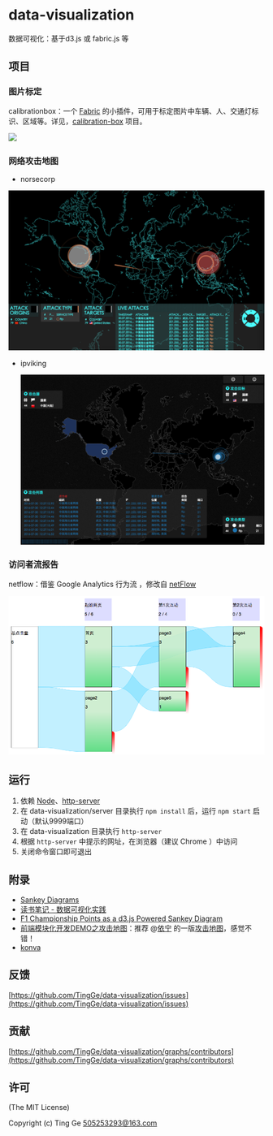 # data-visualization
数据可视化：基于d3.js 或 fabric.js 等

## 项目

### 图片标定

calibrationbox：一个 [Fabric](http://fabricjs.com/) 的小插件，可用于标定图片中车辆、人、交通灯标识、区域等。详见，[calibration-box](https://github.com/TingGe/calibration-box) 项目。

![](https://github.com/TingGe/calibration-box/raw/master/assets/calibrationbox.png)

### 网络攻击地图

- norsecorp

![](./assets/norsecorp.png)

- ipviking

  ![](./assets/ipviking.png)

### 访问者流报告

netflow：借鉴 Google Analytics 行为流 ，修改自 [netFlow](https://github.com/jdk137/netFlow/)

![](./assets/netflow.png)

## 运行

1. 依赖 [Node](https://nodejs.org/)、[http-server](https://github.com/indexzero/http-server)
2. 在 data-visualization/server 目录执行 `npm install` 后，运行 `npm start` 启动（默认9999端口）
3. 在 data-visualization 目录执行 `http-server`
4. 根据 `http-server` 中提示的网址，在浏览器（建议 Chrome ）中访问
5. 关闭命令窗口即可退出

## 附录

- [Sankey Diagrams](https://bost.ocks.org/mike/sankey/)
- [读书笔记 - 数据可视化实践](http://blog.lyuehh.com/book/2013/05/25/reading-notes-Interactive-Data-Visualization.html)
- [F1 Championship Points as a d3.js Powered Sankey Diagram](https://blog.ouseful.info/2012/05/24/f1-championship-points-as-a-d3-js-powered-sankey-diagram/)
- [前端模块化开发DEMO之攻击地图](http://fuxiaode.cn/blog/2015/12/05/attack-map-with-amd)：推荐 @[依宁](https://github.com/danislyn) 的一版[攻击地图](http://fuxiaode.cn/demo/AttackMap/index.html)，感觉不错！
- [konva](http://konvajs.github.io/)

## 反馈

[https://github.com/TingGe/data-visualization/issues](https://github.com/TingGe/data-visualization/issues)

## 贡献

[https://github.com/TingGe/data-visualization/graphs/contributors](https://github.com/TingGe/data-visualization/graphs/contributors)

## 许可

(The MIT License)

Copyright (c)  Ting Ge [505253293@163.com](mailto:505253293@163.com)

